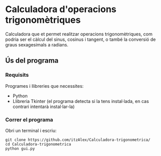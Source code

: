 # Calculadora d'operacions trigonomètriques
Calculadora que et permet realitzar operacions trigonomètriques, com podria ser el càlcul del sinus, cosinus i tangent, o també la conversió de graus sexagesimals a radians.

## Ús del programa
### Requisits
Programes i llibreries que necessites:
  * Python
  * Llibreria Tkinter (el programa detecta si la tens instal·lada, en cas contrari intentarà instal·lar-la)
### Correr el programa
Obri un terminal i escriu:
```
git clone https://github.com/itzAlex/Calculadora-trigonometrica/
cd Calculadora-trigonometrica
python gui.py
```
